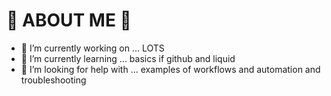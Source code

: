 # 👋 ABOUT ME 👋

- 🔭 I’m currently working on ... LOTS
- 🌱 I’m currently learning ... basics if github and liquid
- 🤔 I’m looking for help with ... examples of workflows and automation and troubleshooting
